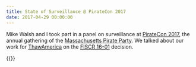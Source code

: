 ```yaml
---
title: State of Surveillance @ PirateCon 2017
date: 2017-04-29 00:00:00
---
```


Mike Walsh and I took part in a panel on surveillance at 
[PirateCon 2017](https://masspirates.org/blog/conference/2017-conference/), 
the annual gathering of the 
[Massachusetts Pirate Party](https://masspirates.org/). We talked about our 
work for [ThawAmerica](https://thawamerica.org/) on the 
[FISCR 16-01](https://www.fisc.uscourts.gov/docket/16-01) decision.

{{<youtube iEDWP6idL1c>}}